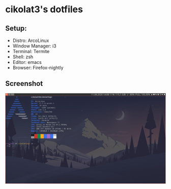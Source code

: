 # cikolat3's dotfiles

## Setup:
  * Distro: ArcoLinux
  * Window Manager: i3
  * Terminal: Termite
  * Shell: zsh
  * Editor: emacs
  * Browser: Firefox-nightly
  
## Screenshot
![neofetch](https://github.com/cikolat3/dotfiles/blob/master/img1_.jpg)
